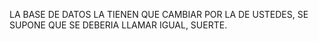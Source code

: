 LA BASE DE DATOS LA TIENEN QUE CAMBIAR POR LA DE USTEDES,
SE SUPONE QUE SE DEBERIA LLAMAR IGUAL, SUERTE.